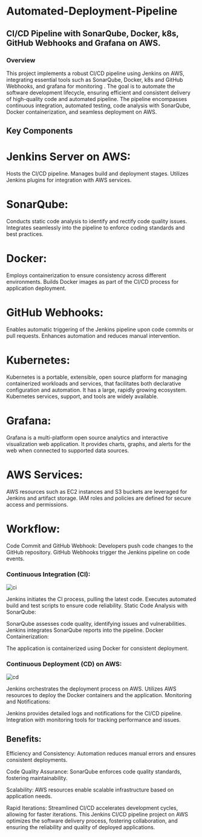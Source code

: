 # Automated-Deployment-Pipeline
## CI/CD Pipeline with SonarQube, Docker, k8s, GitHub Webhooks and Grafana on AWS.
### Overview
This project implements a robust CI/CD pipeline using Jenkins on AWS, integrating essential tools such as SonarQube, Docker, k8s and GitHub Webhooks, and grafana for monitoring . The goal is to automate the software development lifecycle, ensuring efficient and consistent delivery of high-quality code and automated pipeline. The pipeline encompasses continuous integration, automated testing, code analysis with SonarQube, Docker containerization, and seamless deployment on AWS.
## Key Components
# Jenkins Server on AWS:
Hosts the CI/CD pipeline. Manages build and deployment stages. Utilizes Jenkins plugins for integration with AWS services.
# SonarQube:
Conducts static code analysis to identify and rectify code quality issues. Integrates seamlessly into the pipeline to enforce coding standards and best practices.
# Docker:
Employs containerization to ensure consistency across different environments. Builds Docker images as part of the CI/CD process for application deployment.
# GitHub Webhooks:
Enables automatic triggering of the Jenkins pipeline upon code commits or pull requests. Enhances automation and reduces manual intervention.
# Kubernetes:
Kubernetes is a portable, extensible, open source platform for managing containerized workloads and services, that facilitates both declarative configuration and automation. It has a large, rapidly growing ecosystem. Kubernetes services, support, and tools are widely available.
# Grafana:
Grafana is a multi-platform open source analytics and interactive visualization web application. It provides charts, graphs, and alerts for the web when connected to supported data sources.
# AWS Services:
AWS resources such as EC2 instances and S3 buckets are leveraged for Jenkins and artifact storage. IAM roles and policies are defined for secure access and permissions.
# Workflow:
Code Commit and GitHub Webhook: Developers push code changes to the GitHub repository. GitHub Webhooks trigger the Jenkins pipeline on code events.

### Continuous Integration (CI):
![ci](https://github.com/surresshz/Automated-Deployment-Pipeline/assets/112921897/a65f604d-c45d-47b7-b906-98ec5bd38c0d)

Jenkins initiates the CI process, pulling the latest code. Executes automated build and test scripts to ensure code reliability. Static Code Analysis with SonarQube:

SonarQube assesses code quality, identifying issues and vulnerabilities. Jenkins integrates SonarQube reports into the pipeline. Docker Containerization:

The application is containerized using Docker for consistent deployment.

### Continuous Deployment (CD) on AWS:
![cd](https://github.com/surresshz/Automated-Deployment-Pipeline/assets/112921897/5b059e34-dd35-4b4d-ac73-44566fc90712)

Jenkins orchestrates the deployment process on AWS. Utilizes AWS resources to deploy the Docker containers and the application. Monitoring and Notifications:

Jenkins provides detailed logs and notifications for the CI/CD pipeline. Integration with monitoring tools for tracking performance and issues.

## Benefits:
Efficiency and Consistency: Automation reduces manual errors and ensures consistent deployments.

Code Quality Assurance: SonarQube enforces code quality standards, fostering maintainability.

Scalability: AWS resources enable scalable infrastructure based on application needs.

Rapid Iterations: Streamlined CI/CD accelerates development cycles, allowing for faster iterations. This Jenkins CI/CD pipeline project on AWS optimizes the software delivery process, fostering collaboration, and ensuring the reliability and quality of deployed applications.
